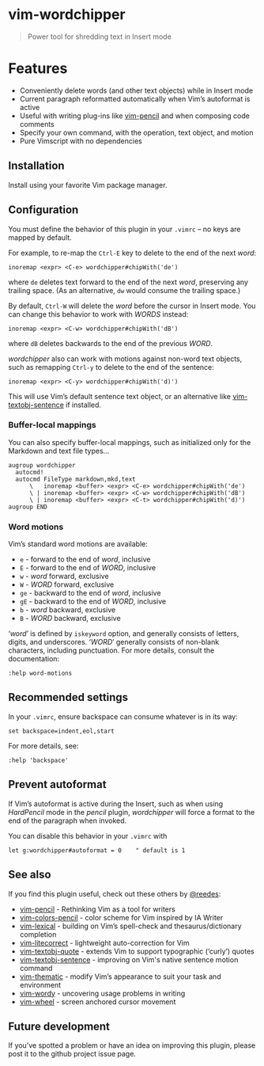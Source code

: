 # vim-wordchipper

> Power tool for shredding text in Insert mode

# Features

* Conveniently delete words (and other text objects) while in Insert mode
* Current paragraph reformatted automatically when Vim’s autoformat is
  active
* Useful with writing plug-ins like [vim-pencil][pn] and when composing
  code comments
* Specify your own command, with the operation, text object, and motion
* Pure Vimscript with no dependencies

## Installation

Install using your favorite Vim package manager.

## Configuration

You must define the behavior of this plugin in your `.vimrc` – no keys are
mapped by default.

For example, to re-map the `Ctrl-E` key to delete to the end of the
next _word_:

```vim
inoremap <expr> <C-e> wordchipper#chipWith('de')
```

where `de` deletes text forward to the end of the next _word_, preserving
any trailing space. (As an alternative, `dw` would consume the trailing
space.)

By default, `Ctrl-W` will delete the _word_ before the cursor in Insert
mode. You can change this behavior to work with _WORDS_ instead:

```vim
inoremap <expr> <C-w> wordchipper#chipWith('dB')
```

where `dB` deletes backwards to the end of the previous _WORD_.

_wordchipper_ also can work with motions against non-word text objects,
such as remapping `Ctrl-y` to delete to the end of the sentence:

```vim
inoremap <expr> <C-y> wordchipper#chipWith('d)')
```

This will use Vim’s default sentence text object, or an alternative like
[vim-textobj-sentence][ts] if installed.


### Buffer-local mappings

You can also specify buffer-local mappings, such as initialized only for
the Markdown and text file types...

```vim
augroup wordchipper
  autocmd!
  autocmd FileType markdown,mkd,text
      \   inoremap <buffer> <expr> <C-e> wordchipper#chipWith('de')
      \ | inoremap <buffer> <expr> <C-w> wordchipper#chipWith('dB')
      \ | inoremap <buffer> <expr> <C-t> wordchipper#chipWith('d)')
augroup END
```


### Word motions

Vim’s standard word motions are available:

* `e` - forward to the end of _word_, inclusive
* `E` - forward to the end of _WORD_, inclusive
* `w` - _word_ forward, exclusive
* `W` - _WORD_ forward, exclusive
* `ge` - backward to the end of _word_, inclusive
* `gE` - backward to the end of _WORD_, inclusive
* `b` - _word_ backward, exclusive
* `B` - _WORD_ backward, exclusive

‘_word_’ is defined by `iskeyword` option, and generally consists of
letters, digits, and underscores. ‘_WORD_’ generally consists of non-blank
characters, including punctuation. For more details, consult the
documentation:

```vim
:help word-motions
```

## Recommended settings

In your `.vimrc`, ensure backspace can consume whatever is in its way:

```vim
set backspace=indent,eol,start
```

For more details, see:

```vim
:help 'backspace'
```

## Prevent autoformat

If Vim’s autoformat is active during the Insert, such as when using
_HardPencil_ mode in the _pencil_ plugin, _wordchipper_ will force
a format to the end of the paragraph when invoked.

You can disable this behavior in your `.vimrc` with

```vim
let g:wordchipper#autoformat = 0    " default is 1
```


## See also

If you find this plugin useful, check out these others by [@reedes][re]:

* [vim-pencil][pn] - Rethinking Vim as a tool for writers
* [vim-colors-pencil][cp] - color scheme for Vim inspired by IA Writer
* [vim-lexical][lx] - building on Vim’s spell-check and thesaurus/dictionary completion
* [vim-litecorrect][lc] - lightweight auto-correction for Vim
* [vim-textobj-quote][qu] - extends Vim to support typographic (‘curly’) quotes
* [vim-textobj-sentence][ts] - improving on Vim's native sentence motion command
* [vim-thematic][th] - modify Vim’s appearance to suit your task and environment
* [vim-wordy][wo] - uncovering usage problems in writing
* [vim-wheel][wh] - screen anchored cursor movement

[re]: http://github.com/reedes
[cp]: http://github.com/reedes/vim-colors-pencil
[pn]: http://github.com/reedes/vim-pencil
[lx]: http://github.com/reedes/vim-lexical
[lc]: http://github.com/reedes/vim-litecorrect
[qu]: http://github.com/reedes/vim-textobj-quote
[ts]: http://github.com/reedes/vim-textobj-sentence
[th]: http://github.com/reedes/vim-thematic
[wo]: http://github.com/reedes/vim-wordy
[wh]: http://github.com/reedes/vim-wheel

## Future development

If you’ve spotted a problem or have an idea on improving this plugin,
please post it to the github project issue page.

